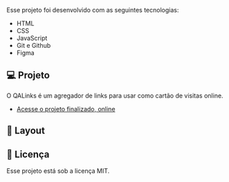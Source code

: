 Esse projeto foi desenvolvido com as seguintes tecnologias:

- HTML
- CSS
- JavaScript
- Git e Github
- Figma

## 💻 Projeto

O QALinks é um agregador de links para usar como cartão de visitas online.

- [Acesse o projeto finalizado, online](https://andretcrs.github.io/QA-Links/)

## 🔖 Layout

## :memo: Licença

Esse projeto está sob a licença MIT.
